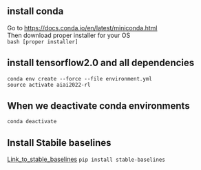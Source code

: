 ## install conda <br />
Go to https://docs.conda.io/en/latest/miniconda.html <br />
Then download proper installer for your OS  <br />
`bash [proper installer] ` <br />
## install tensorflow2.0 and all dependencies <br />
`conda env create --force --file environment.yml` <br />
`source activate aiai2022-rl` <br />
## When we deactivate conda environments <br />
`conda deactivate`
## Install Stabile baselines <br />
[Link_to_stable_baselines](https://stable-baselines.readthedocs.io/en/master/guide/install.html)
`pip install stable-baselines`
